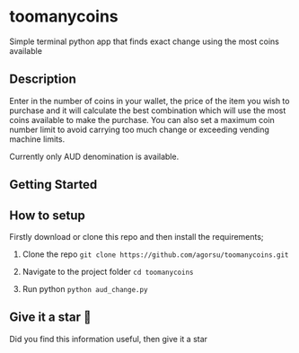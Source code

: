 # toomanycoins
Simple terminal python app that finds exact change using the most coins available

## Description
Enter in the number of coins in your wallet, the price of the item you wish to purchase and it will calculate the best combination which will use the most coins available to make the purchase.
You can also set a maximum coin number limit to avoid carrying too much change or exceeding vending machine limits.

Currently only AUD denomination is available.

## Getting Started

## How to setup
Firstly download or clone this repo and then install the requirements;

1. Clone the repo
`git clone https://github.com/agorsu/toomanycoins.git`

2. Navigate to the project folder
`cd toomanycoins`

3. Run python
`python aud_change.py`


Give it a star :tada:
---------------------
Did you find this information useful, then give it a star 
